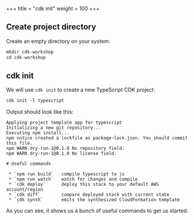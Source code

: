 +++
title = "cdk init"
weight = 100
+++

## Create project directory

Create an empty directory on your system:

```s
mkdir cdk-workshop
cd cdk-workshop
```

## cdk init

We will use `cdk init` to create a new TypeScript CDK project:

```s
cdk init -l typescript
```

Output should look like this:

```
Applying project template app for typescript
Initializing a new git repository...
Executing npm install...
npm notice created a lockfile as package-lock.json. You should commit this file.
npm WARN dry-run-1@0.1.0 No repository field.
npm WARN dry-run-1@0.1.0 No license field.

# Useful commands

 * `npm run build`   compile typescript to js
 * `npm run watch`   watch for changes and compile
 * `cdk deploy`      deploy this stack to your default AWS account/region
 * `cdk diff`        compare deployed stack with current state
 * `cdk synth`       emits the synthesized CloudFormation template
```

As you can see, it shows us a bunch of useful commands to get us started.


